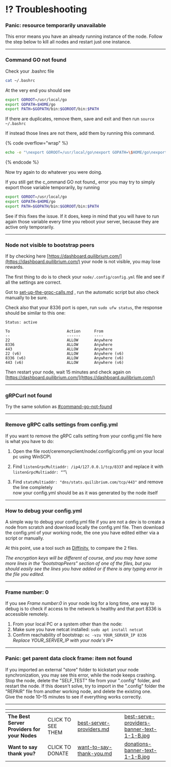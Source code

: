 # ⁉️ Troubleshooting

### Panic: resource temporarily unavailable&#x20;

This error means you have an already running instance of the node. Follow the step below to kill all nodes and restart just one instance.

***

### Command GO not found

Check your .bashrc file

```bash
cat ~/.bashrc
```

At the very end you should see

```bash
export GOROOT=/usr/local/go
export GOPATH=$HOME/go
export PATH=$GOPATH/bin:$GOROOT/bin:$PATH
```

If there are duplicates, remove them, save and exit and then run `source ~/.bashrc`

If instead those lines are not there, add them by running this command.&#x20;

{% code overflow="wrap" %}
```bash
echo -e "\nexport GOROOT=/usr/local/go\nexport GOPATH=\$HOME/go\nexport PATH=\$GOPATH/bin:\$GOROOT/bin:\$PATH" >> ~/.bashrc && source ~/.bashrc
```
{% endcode %}

Now try again to do whatever you were doing.

If you still get the c_ommand GO not found_ error you may try to simply export those variable temporarily, by running

```bash
export GOROOT=/usr/local/go
export GOPATH=$HOME/go
export PATH=$GOPATH/bin:$GOROOT/bin:$PATH
```

See if this fixes the issue. If it does, keep in mind that you will have to run again those variable every time you reboot your server, because they are active only temporarily.

***

### Node not visible to bootstrap peers

If by checking here [https://dashboard.quilibrium.com/](https://dashboard.quilibrium.com/) your node is not visible, you may lose rewards.

The first thing to do is to check your `node/.config/config.yml` file and see if all the settings are correct.&#x20;

Got to [set-up-the-grpc-calls.md](set-up-the-grpc-calls.md "mention") , run the automatic script but also check manually to be sure.

Check also that your 8336 port is open, run `sudo ufw status`, the response should be similar to this one:

```
Status: active

To                         Action      From
--                         ------      ----
22                         ALLOW       Anywhere                  
8336                       ALLOW       Anywhere                  
443                        ALLOW       Anywhere                  
22 (v6)                    ALLOW       Anywhere (v6)             
8336 (v6)                  ALLOW       Anywhere (v6)             
443 (v6)                   ALLOW       Anywhere (v6)     
```

Then restart your node, wait 15 minutes and check again on   [https://dashboard.quilibrium.com/](https://dashboard.quilibrium.com/)

***



### gRPCurl not found

Try the same solution as [#command-go-not-found](troubleshooting.md#command-go-not-found "mention")

***

### Remove gRPC calls settings from config.yml&#x20;

If you want to remove the gRPC calls setting from your config.yml file here is what you have to do:

1. Open the file root/ceremonyclient/node/.config/config.yml on your local pc using WinSCP\

2. Find `listenGrpcMultiaddr: /ip4/127.0.0.1/tcp/8337` and replace it with `listenGrpcMultiaddr: “”`\

3. Find `statsMultiaddr: "dns/stats.quilibrium.com/tcp/443"` and remove the line completely\
   now your config.yml should be as it was generated by the node itself

***

### How to debug your config.yml&#x20;

A simple way to debug your config.yml file if you are not a dev is to create a node from scratch and download locally the config.yml file. Then download the config.yml of your working node, the one you have edited either via a script or manually.

At this point, use a tool such as [Diffinity](https://truehumandesign.se/s\_diffinity.php), to compare the 2 files.

_The encryption keys will be different of course, and you may have some more lines in the "bootstrapPeers" section of one of the files, but you should easily see the lines you have added or if there is any typing error in the file you edited._

***

### Frame number: 0&#x20;

If you see _Frame number:0_ in your node log for a long time, one way to debug is to check if access to the network is healthy and that port 8336 is accessible remotely.

1. From your local PC or a system other than the node:
2. Make sure you have netcat installed: `sudo apt install netcat`
3. Confirm reachability of bootstrap: `nc -vzu YOUR_SERVER_IP 8336`\
   _Replace YOUR\_SERVER\_IP with your node's IP\*_

***

### Panic: get parent data clock frame: item not found&#x20;

If you imported an external "store" folder to kickstart your node synchronization, you may see this error, while the node keeps crashing.\
Stop the node, delete the "SELF\_TEST" file from your ".config" folder, and restart the node. If this doesn't solve, try to import in the ".config" folder the "REPAIR" file from another working node, and delete the existing one.\
Give the node 10–15 minutes to see if everything works correctly.

***

<table data-card-size="large" data-column-title-hidden data-view="cards" data-full-width="false"><thead><tr><th></th><th></th><th data-hidden data-card-target data-type="content-ref"></th><th data-hidden></th><th data-hidden data-card-cover data-type="files"></th></tr></thead><tbody><tr><td><strong>The Best Server Providers for your Nodes</strong></td><td>CLICK TO SEE THEM</td><td><a href="best-server-providers.md">best-server-providers.md</a></td><td></td><td><a href=".gitbook/assets/best-serve-providers-banner-text-1-1-B.jpg">best-serve-providers-banner-text-1-1-B.jpg</a></td></tr><tr><td><strong>Want to say thank you?</strong></td><td>CLICK TO DONATE</td><td><a href="want-to-say-thank-you.md">want-to-say-thank-you.md</a></td><td></td><td><a href=".gitbook/assets/donations-banner-text-1-1-B.jpg">donations-banner-text-1-1-B.jpg</a></td></tr></tbody></table>

